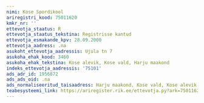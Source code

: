 ```yaml
---
nimi: Kose Spordikool
ariregistri_kood: 75011620
kmkr_nr: ''
ettevotja_staatus: R
ettevotja_staatus_tekstina: Registrisse kantud
ettevotja_esmakande_kpv: 28.09.2000
ettevotja_aadress: .na
asukoht_ettevotja_aadressis: Ujula tn 7
asukoha_ehak_kood: 3460
asukoha_ehak_tekstina: Kose alevik, Kose vald, Harju maakond
indeks_ettevotja_aadressis: '75101'
ads_adr_id: 1956872
ads_ads_oid: .na
ads_normaliseeritud_taisaadress: Harju maakond, Kose vald, Kose alevik, Ujula tn 7
teabesysteemi_link: https://ariregister.rik.ee/ettevotja.py?ark=75011620&ref=rekvisiidid
---
```

